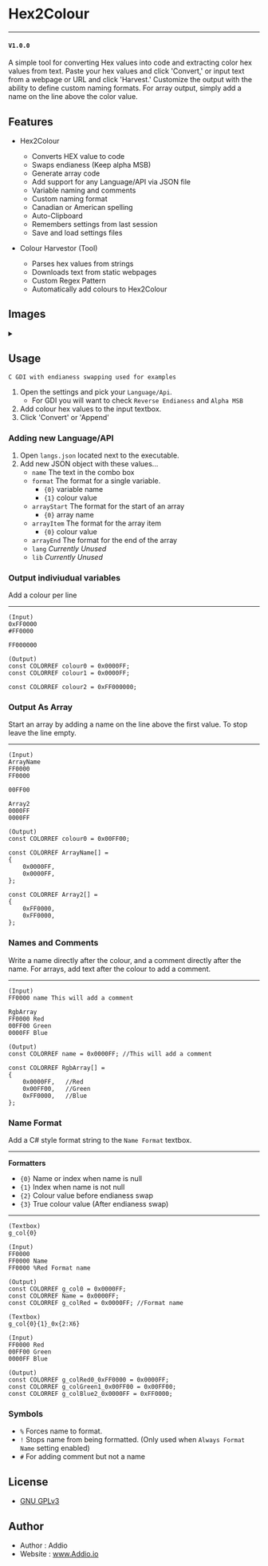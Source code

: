 # Hex2Colour
---
#### `V1.0.0`

A simple tool for converting Hex values into code and extracting color hex values from text. Paste your hex values and click 'Convert,' or input text from a webpage or URL and click 'Harvest.' Customize the output with the ability to define custom naming formats. For array output, simply add a name on the line above the color value. 

## Features
- Hex2Colour
    - Converts HEX value to code
    - Swaps endianess (Keep alpha MSB)
    - Generate array code
    - Add support for any Language/API via JSON file
    - Variable naming and comments
    - Custom naming format
    - Canadian or American spelling
    - Auto-Clipboard
    - Remembers settings from last session
    - Save and load settings files

- Colour Harvestor (Tool)
    - Parses hex values from strings
    - Downloads text from static webpages
    - Custom Regex Pattern
    - Automatically add colours to Hex2Colour

## Images
<details closed>
  <summary></summary>
    <IMG src=""/>
</details>

## Usage
`C GDI with endianess swapping used for examples`
1. Open the settings and pick your `Language/Api`.
    - For GDI you will want to check `Reverse Endianess` and `Alpha MSB`
2. Add colour hex values to the input textbox.
3. Click 'Convert' or 'Append'

### Adding new Language/API

1. Open `langs.json` located next to the executable.
2. Add new JSON object with these values...
    - `name` The text in the combo box
    - `format` The format for a single variable.
        - `{0}` variable name
        - `{1}` colour value
    - `arrayStart` The format for the start of an array
        - `{0}` array name
    - `arrayItem` The format for the array item
        - `{0}` colour value
    - `arrayEnd` The format for the end of the array
    - `lang` *Currently Unused*
    - `lib` *Currently Unused*


### Output indiviudual variables

Add a colour per line

----

    (Input)
    0xFF0000
    #FF0000
    
    FF000000

    (Output)
    const COLORREF colour0 = 0x0000FF;
    const COLORREF colour1 = 0x0000FF;
    
    const COLORREF colour2 = 0xFF000000;


### Output As Array

Start an array by adding a name on the line above the first value.
To stop leave the line empty.

----

    (Input)
    ArrayName
    FF0000
    FF0000
    
    00FF00
    
    Array2
    0000FF
    0000FF
    
    (Output)
    const COLORREF colour0 = 0x00FF00;

    const COLORREF ArrayName[] = 
    {
    	0x0000FF,
    	0x0000FF,
    };
    
    const COLORREF Array2[] = 
    {
    	0xFF0000,
    	0xFF0000,
    };
    
### Names and Comments

Write a name directly after the colour, and a comment directly after the name.
For arrays, add text after the colour to add a comment.

----
    
    (Input)
    FF0000 name This will add a comment
    
    RgbArray
    FF0000 Red
    00FF00 Green
    0000FF Blue
    
    (Output)
    const COLORREF name = 0x0000FF; //This will add a comment
    
    const COLORREF RgbArray[] = 
    {
	    0x0000FF,	//Red
	    0x00FF00,	//Green
	    0xFF0000,	//Blue
    };


    
### Name Format

Add a C# style format string to the `Name Format` textbox.

----

**Formatters**
- `{0}` Name or index when name is null
- `{1}` Index when name is not null
- `{2}` Colour value before endianess swap
- `{3}` True colour value (After endianess swap)

 ----

    (Textbox)
    g_col{0}
    
    (Input)
    FF0000
    FF0000 Name
    FF0000 %Red Format name
    
    (Output)
    const COLORREF g_col0 = 0x0000FF;
    const COLORREF Name = 0x0000FF;
    const COLORREF g_colRed = 0x0000FF; //Format name
    
    (Textbox)
    g_col{0}{1}_0x{2:X6}
    
    (Input)
    FF0000 Red
    00FF00 Green
    0000FF Blue
    
    (Output)
    const COLORREF g_colRed0_0xFF0000 = 0x0000FF;
    const COLORREF g_colGreen1_0x00FF00 = 0x00FF00;
    const COLORREF g_colBlue2_0x0000FF = 0xFF0000;


### Symbols

- `%` Forces name to format.
- `!` Stops name from being formatted. (Only used when `Always Format Name` setting enabled)
- `#` For adding comment but not a name

## License

- [GNU GPLv3][License]
## Author

- Author : Addio
- Website : www.Addio.io

[License]:https://github.com/AddioElectronics/SpriteSheetGenerator/blob/master/LICENSE

